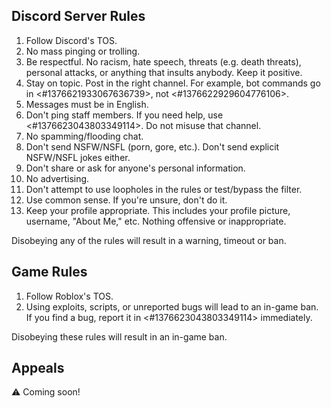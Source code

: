 ## Discord Server Rules

1. Follow Discord's TOS.
2. No mass pinging or trolling.
3. Be respectful. No racism, hate speech, threats (e.g. death threats), personal attacks, or anything that insults anybody. Keep it positive.
4. Stay on topic. Post in the right channel. For example, bot commands go in <#1376621933067636739>, not <#1376622929604776106>.
5. Messages must be in English.
6. Don't ping staff members. If you need help, use <#1376623043803349114>. Do not misuse that channel.
7. No spamming/flooding chat.
8. Don't send NSFW/NSFL (porn, gore, etc.). Don't send explicit NSFW/NSFL jokes either.
9. Don't share or ask for anyone's personal information.
10. No advertising.
11. Don't attempt to use loopholes in the rules or test/bypass the filter.
12. Use common sense. If you're unsure, don't do it.
13. Keep your profile appropriate. This includes your profile picture, username, "About Me," etc. Nothing offensive or inappropriate.

Disobeying any of the rules will result in a warning, timeout or ban.

## Game Rules

1. Follow Roblox's TOS.
2. Using exploits, scripts, or unreported bugs will lead to an in-game ban. If you find a bug, report it in <#1376623043803349114> immediately.

Disobeying these rules will result in an in-game ban.

## Appeals

⚠️ Coming soon!
